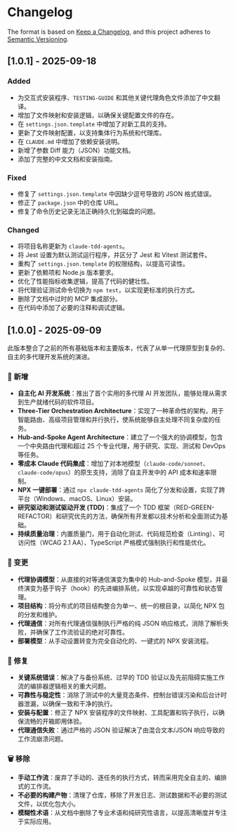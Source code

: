 # Changelog

The format is based on [Keep a Changelog](https://keepachangelog.com/en/1.0.0/),
and this project adheres to [Semantic Versioning](https://semver.org/spec/v2.0.0.html).

## [1.0.1] - 2025-09-18

### Added

- 为交互式安装程序、`TESTING-GUIDE` 和其他关键代理角色文件添加了中文翻译。
- 增加了文件映射和安装逻辑，以确保关键配置文件的存在。
- 在 `settings.json.template` 中增加了对新工具的支持。
- 更新了文件映射配置，以支持集体行为系统和代理库。
- 在 `CLAUDE.md` 中增加了依赖安装说明。
- 新增了参数 Diff 能力（JSON）功能文档。
- 添加了完整的中文文档和安装指南。

### Fixed

- 修复了 `settings.json.template` 中因缺少逗号导致的 JSON 格式错误。
- 修正了 `package.json` 中的仓库 URL。
- 修复了命令历史记录无法正确持久化到磁盘的问题。

### Changed

- 将项目名称更新为 `claude-tdd-agents`。
- 将 Jest 设置为默认测试运行程序，并区分了 Jest 和 Vitest 测试套件。
- 重构了 `settings.json.template` 的权限结构，以提高可读性。
- 更新了依赖项和 Node.js 版本要求。
- 优化了性能指标收集逻辑，提高了代码的健壮性。
- 将代理验证测试命令切换为 `npm test`，以实现更标准的执行方式。
- 删除了文档中过时的 MCP 集成部分。
- 在代码中添加了必要的注释和调试逻辑。

## [1.0.0] - 2025-09-09

此版本整合了之前的所有基础版本和主要版本，代表了从单一代理原型到复杂的、自主的多代理开发系统的演进。

### 🚀 新增

- **自主化 AI 开发系统**：推出了首个实用的多代理 AI 开发团队，能够处理从需求到生产就绪代码的软件项目。
- **Three-Tier Orchestration Architecture**：实现了一种革命性的架构，用于智能路由、高级项目管理和并行执行，使系统能够自主处理不同复杂度的任务。
- **Hub-and-Spoke Agent Architecture**：建立了一个强大的协调模型，包含一个中央路由代理和超过 25 个专业代理，用于研究、实现、测试和 DevOps 等任务。
- **零成本 Claude 代码集成**：增加了对本地模型（`claude-code/sonnet`、`claude-code/opus`）的原生支持，消除了自主开发中的 API 成本和速率限制。
- **NPX 一键部署**：通过 `npx claude-tdd-agents` 简化了分发和设置，实现了跨平台（Windows、macOS、Linux）安装。
- **研究驱动和测试驱动开发 (TDD)**：集成了一个 TDD 框架（RED-GREEN-REFACTOR）和研究优先的方法，确保所有开发都以技术分析和全面测试为基础。
- **持续质量治理**：内置质量门，用于自动化测试、代码规范检查（Linting）、可访问性（WCAG 2.1 AA）、TypeScript 严格模式强制执行和性能优化。

### 🔄 变更

- **代理协调模型**：从直接的对等通信演变为集中的 Hub-and-Spoke 模型，并最终演变为基于钩子（hook）的先进编排系统，以实现卓越的可靠性和状态管理。
- **项目结构**：将分布式的项目结构整合为单一、统一的根目录，以简化 NPX 包的分发和维护。
- **代理通信**：对所有代理通信强制执行严格的纯 JSON 响应格式，消除了解析失败，并确保了工作流验证的绝对可靠性。
- **部署模型**：从手动设置转变为完全自动化的、一键式的 NPX 安装流程。

### 🔧 修复

- **关键系统错误**：解决了与备份系统、过早的 TDD 验证以及先前阻碍实施工作流的编排器逻辑相关的重大问题。
- **可靠性与稳定性**：消除了测试中的大量竞态条件、控制台错误污染和后台计时器泄漏，以确保一致和干净的执行。
- **安装与配置**：修正了 NPX 安装程序的文件映射、工具配置和钩子执行，以确保流畅的开箱即用体验。
- **代理通信失败**：通过严格的 JSON 验证解决了由混合文本/JSON 响应导致的工作流崩溃问题。

### 🗑️ 移除

- **手动工作流**：废弃了手动的、逐任务的执行方式，转而采用完全自主的、编排式的工作流。
- **不必要的构建产物**：清理了仓库，移除了开发日志、测试数据和不必要的测试文件，以优化包大小。
- **模糊性术语**：从文档中删除了专业术语和纯研究性语言，以提高清晰度并专注于实际应用。
